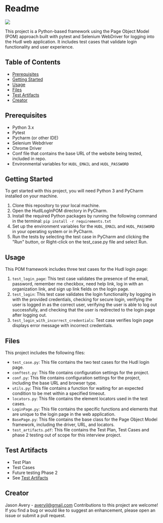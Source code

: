 # Readme

[![](https://img.shields.io/badge/hudl-OSS-orange.svg)](http://hudl.github.io/)

This project is a Python-based framework using the Page Object Model (POM) approach built with pytest and Selenium WebDriver for logging into the Hudl web application. It includes test cases that validate login functionality and user experience.

## Table of Contents
- [Prerequisites](#prerequisites)
- [Getting Started](#getting-started)
- [Usage](#usage)
- [Files](#files)
- [Test Artifacts](#test-artifacts)
- [Creator](#creator)

## Prerequisites
- Python 3.x
- Pytest
- Pycharm (or other IDE)
- Selenium Webdriver
- Chrome Driver
- Conf file that contains the base URL of the website being tested, included in repo.
- Environmental variables for `HUDL_EMAIL` and `HUDL_PASSWORD`


## Getting Started
To get started with this project, you will need Python 3 and PyCharm installed on your machine.

1. Clone this repository to your local machine.
2. Open the HudlLogInPOM directory in PyCharm.
3. Install the required Python packages by running the following command in the terminal: `pip install -r requirements.txt`
4. Set up the environment variables for the `HUDL_EMAIL` and `HUDL_PASSWORD` in your operating system or in PyCharm.
5. Run the tests by selecting the test case in PyCharm and clicking the "Run" button, or Right-click on the test_case.py file and select Run.


## Usage
This POM framework includes three test cases for the Hudl login page:

1. `test_login_page`: This test case validates the presence of the email, password, remember me checkbox, need help link, log in with an organization link, and sign up link fields on the login page.
2. `test_login`: This test case validates the login functionality by logging in with the provided credentials, checking for secure login, verifying the user is logged in as the correct user, verifying the user is able to log out successfully, and checking that the user is redirected to the login page after logging out.
3. `test_login_with_incorrect_credentials`: Test case verifies login page displays error message with incorrect credentials.


## Files
This project includes the following files:

- `test_case.py`: This file contains the two test cases for the Hudl login page.
- `conftest.py`: This file contains configuration settings for the project.
- `conf.py`: This file contains configuration settings for the project, including the base URL and browser type.
- `utils.py`: This file contains a function for waiting for an expected condition to be met within a specified timeout.
- `locators.py`: This file contains the element locators used in the test cases.
- `LoginPage.py`: This file contains the specific functions and elements that are unique to the login page in the web application.
- `BasePage.py`: This file contains the base class for the Page Object Model framework, including the driver, URL, and locators.
- `test_artifacts.pdf`:  This file contains the Test Plan, Test Cases and phase 2 testing out of scope for this interview project.


## Test Artifacts
- Test Plan
- Test Cases
- Future testing Phase 2
- See [Test Artifacts](https://github.com/BGR8TFL/HudlLogInPOM/blob/main/test_artifacts.pdf)



## Creator
Jason Avery - averyjl@gmail.com
Contributions to this project are welcome! If you find a bug or would like to suggest an enhancement, please open an issue or submit a pull request.
